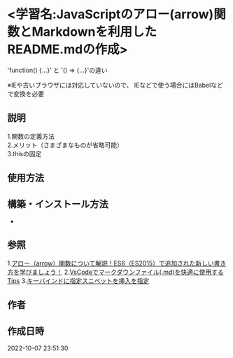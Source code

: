 # <学習名:JavaScriptのアロー(arrow)関数とMarkdownを利用したREADME.mdの作成>

'function() {...}' と '() => {...}'の違い

※IEや古いブラウザには対応していないので、
IEなどで使う場合にはBabelなどで変換を必要

## 説明

1.関数の定義方法  
2.メリット（さまざまなものが省略可能）  
3.thisの固定

## 使用方法

## 構築・インストール方法

-

## 参照

1.[アロー（arrow）関数について解説！ES6（ES2015）で追加された新しい書き方を学びましょう！](https://www.youtube.com/watch?v=pp_0uM-dy68&t=121s)
2.[VsCodeでマークダウンファイル(.md)を快適に使用するTips](https://maasaablog.com/tools/visual-studio-code/1762/)
3.[キーバインドに指定スニペットを挿入を指定](https://fereria.github.io/reincarnation_tech/10_Programming/50_VSCode/vscode_snippet_sc/)

## 作者

## 作成日時

2022-10-07 23:51:30
